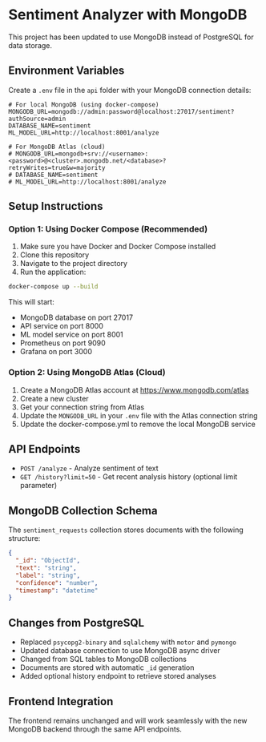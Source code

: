 # Sentiment Analyzer with MongoDB

This project has been updated to use MongoDB instead of PostgreSQL for data storage.

## Environment Variables

Create a `.env` file in the `api` folder with your MongoDB connection details:

```env
# For local MongoDB (using docker-compose)
MONGODB_URL=mongodb://admin:password@localhost:27017/sentiment?authSource=admin
DATABASE_NAME=sentiment
ML_MODEL_URL=http://localhost:8001/analyze

# For MongoDB Atlas (cloud)
# MONGODB_URL=mongodb+srv://<username>:<password>@<cluster>.mongodb.net/<database>?retryWrites=true&w=majority
# DATABASE_NAME=sentiment
# ML_MODEL_URL=http://localhost:8001/analyze
```

## Setup Instructions

### Option 1: Using Docker Compose (Recommended)

1. Make sure you have Docker and Docker Compose installed
2. Clone this repository
3. Navigate to the project directory
4. Run the application:

```bash
docker-compose up --build
```

This will start:
- MongoDB database on port 27017
- API service on port 8000
- ML model service on port 8001
- Prometheus on port 9090
- Grafana on port 3000

### Option 2: Using MongoDB Atlas (Cloud)

1. Create a MongoDB Atlas account at https://www.mongodb.com/atlas
2. Create a new cluster
3. Get your connection string from Atlas
4. Update the `MONGODB_URL` in your `.env` file with the Atlas connection string
5. Update the docker-compose.yml to remove the local MongoDB service

## API Endpoints

- `POST /analyze` - Analyze sentiment of text
- `GET /history?limit=50` - Get recent analysis history (optional limit parameter)

## MongoDB Collection Schema

The `sentiment_requests` collection stores documents with the following structure:

```json
{
  "_id": "ObjectId",
  "text": "string",
  "label": "string", 
  "confidence": "number",
  "timestamp": "datetime"
}
```

## Changes from PostgreSQL

- Replaced `psycopg2-binary` and `sqlalchemy` with `motor` and `pymongo`
- Updated database connection to use MongoDB async driver
- Changed from SQL tables to MongoDB collections
- Documents are stored with automatic `_id` generation
- Added optional history endpoint to retrieve stored analyses

## Frontend Integration

The frontend remains unchanged and will work seamlessly with the new MongoDB backend through the same API endpoints.
